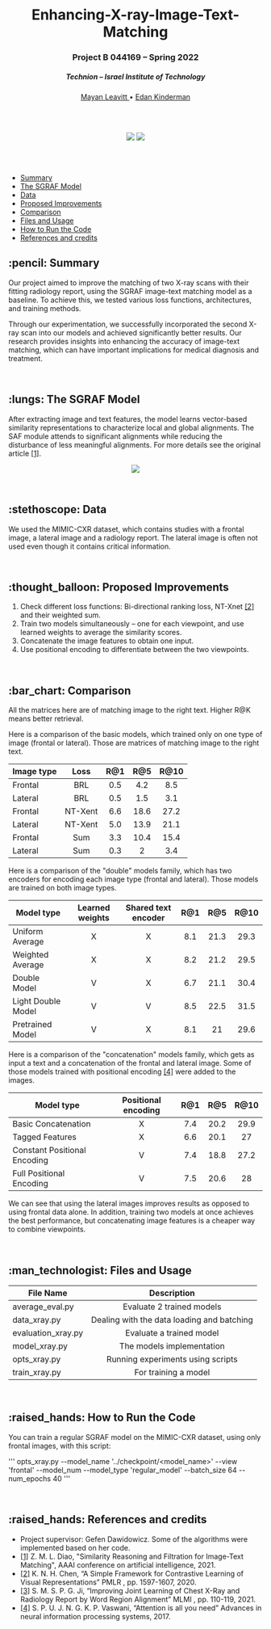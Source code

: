 <h1 align="center"> Enhancing-X-ray-Image-Text-Matching </h1> 
<h3 align="center"> Project B 044169 – Spring 2022 </h3>
<h5 align="center"> Technion – Israel Institute of Technology </h5>

  <p align="center">
    <a href="https://github.com/MayanLeavitt"> Mayan Leavitt </a> •
    <a href="https://github.com/idankinderman"> Edan Kinderman </a> 
  </p>
  
<br />
<br />

<p align="center">
  <img src="https://user-images.githubusercontent.com/82229571/219778522-8ba040a8-011c-4158-88af-8a975237d0a8.png" />
  <img src="https://user-images.githubusercontent.com/82229571/219778775-bc5aed0d-0f45-4dee-aa12-7dae9275119f.png" />
</p>

<br />
<br />

- [Summary](#summary)
- [The SGRAF Model](#sgraf)
- [Data](#data)
- [Proposed Improvements](#proposed-improvements)
- [Comparison](#comparison)
- [Files and Usage](#files-and-usage)
- [How to Run the Code](#run-the-code)
- [References and credits](#references-and-credits)


<h2 id="summary"> :pencil: Summary </h2>

Our project aimed to improve the matching of two X-ray scans with their fitting radiology report, using the SGRAF image-text matching model as a baseline. To achieve this, we tested various loss functions, architectures, and training methods.

Through our experimentation, we successfully incorporated the second X-ray scan into our models and achieved significantly better results. Our research provides insights into enhancing the accuracy of image-text matching, which can have important implications for medical diagnosis and treatment.

<br />



<h2 id="sgraf"> :lungs: The SGRAF Model </h2>

After extracting image and text features, the model learns vector-based similarity representations to characterize local and global alignments. The SAF module attends to significant alignments while reducing the disturbance of less meaningful alignments. For more details see the original article [[1]](#ref1).

<p align="center">
  <img src="https://user-images.githubusercontent.com/82229571/219783657-0c6bd01b-41df-447a-a61f-542be48d6dd1.png" />
</p>

<br />


<h2 id="data"> :stethoscope: Data </h2>

We used the MIMIC-CXR dataset, which contains studies with a frontal image, a lateral image and a radiology report.
The lateral image is often not used even though it contains critical information.

<br />


<h2 id="proposed-improvements"> :thought_balloon: Proposed Improvements </h2>

1. Check different loss functions: Bi-directional ranking loss, NT-Xnet [[2]](#ref2) and their weighted sum.
2. Train two models simultaneously – one for each viewpoint, and use learned weights to average the similarity scores.
3. Concatenate the image features to obtain one input.
4. Use positional encoding to differentiate between the two viewpoints.

<br />


<h2 id="comparison"> :bar_chart: Comparison </h2>

All the matrices here are of matching image to the right text. Higher R@K means better retrieval. 

Here is a comparison of the basic models, which trained only on one type of image (frontal or lateral). Those are matrices of matching image to the right text.

| Image type        | Loss           | R@1        | R@5           | R@10        |
| ---------------- |:-----------------:| :-----------------:| :-----------------:| :-----------------:|
| Frontal | BRL | 0.5 | 4.2 | 8.5 |
| Lateral | BRL | 0.5 | 1.5 | 3.1 |
| Frontal | NT-Xent | 6.6 | 18.6 | 27.2 |
| Lateral | NT-Xent | 5.0 | 13.9 | 21.1 |
| Frontal | Sum | 3.3 | 10.4 | 15.4 |
| Lateral | Sum | 0.3 | 2 | 3.4 |

Here is a comparison of the "double" models family, which has two encoders for encoding each image type (frontal and lateral). Those models are trained on both image types.

| Model type       | Learned weights  | Shared text encoder | R@1        | R@5           | R@10        |
| ---------------- |:-----------------:| :-----------------:| :-----------------:| :-----------------:| :-----------------:|
| Uniform Average | X | X | 8.1 | 21.3 | 29.3 |
| Weighted Average | X | X | 8.2 | 21.2 | 29.5 |
| Double Model | V | X | 6.7 | 21.1 | 30.4 |
| Light Double Model | V | V | 8.5 | 22.5 | 31.5 |
| Pretrained Model | V | X | 8.1 | 21 | 29.6 |

Here is a comparison of the "concatenation" models family, which gets as input a text and a concatenation of the frontal and lateral image. Some of those models trained with positional encoding [[4]](#ref4) were added to the images. 

| Model type        | Positional encoding           | R@1        | R@5           | R@10        |
| ---------------- |:-----------------:| :-----------------:| :-----------------:| :-----------------:|
| Basic Concatenation | X | 7.4 | 20.2 | 29.9 |
| Tagged Features | X | 6.6 | 20.1 | 27 |
| Constant Positional Encoding | V | 7.4 | 18.8 | 27.2 |
| Full Positional Encoding | V | 7.5 | 20.6 | 28 |

We can see that using the lateral images improves results as opposed to using frontal data alone.
In addition, training two models at once achieves the best performance, but concatenating image features is a cheaper way to combine viewpoints.

<br />



<h2 id="files-and-usage"> :man_technologist: Files and Usage</h2>

| File Name        | Description           |
| ---------------- |:-----------------:|
| average_eval.py | Evaluate 2 trained models  |
| data_xray.py | Dealing with the data loading and batching |
| evaluation_xray.py | Evaluate a trained model |
| model_xray.py | The models implementation |
| opts_xray.py | Running experiments using scripts |
| train_xray.py | For training a model |


<br />


<h2 id="run-the-code"> :raised_hands: How to Run the Code </h2>

You can train a regular SGRAF model on the MIMIC-CXR dataset, using only frontal images, with this script:

'''
opts_xray.py --model_name '../checkpoint/<model_name>' --view 'frontal' --model_num <number> --model_type 'regular_model' --batch_size 64 --num_epochs 40
'''

<br />


<h2 id="references-and-credits"> :raised_hands: References and credits</h2>

* Project supervisor: Gefen Dawidowicz. Some of the algorithms were implemented based on her code.
* <a id="ref1">[[1]](https://arxiv.org/abs/2101.01368)</a> Z. M. L. Diao, "Similarity Reasoning and Filtration for Image-Text Matching", AAAI conference on artificial intelligence, 2021.
* <a id="ref2">[[2]](https://arxiv.org/abs/2002.05709)</a> K. N. H. Chen, “A Simple Framework for Contrastive Learning of Visual Representations” PMLR , pp. 1597-1607, 2020. 
* <a id="ref3">[[3]](https://pubmed.ncbi.nlm.nih.gov/35647616/)</a> S. M. S. P. G. Ji, “Improving Joint Learning of Chest X-Ray and Radiology Report by Word Region Alignment”  MLMI ,  pp. 110-119, 2021.
* <a id="ref4">[[4]](https://arxiv.org/abs/1706.03762/)</a> S. P. U. J. N. G. K. P. Vaswani, “Attention is all you need”  Advances in neural information processing systems, 2017. 
